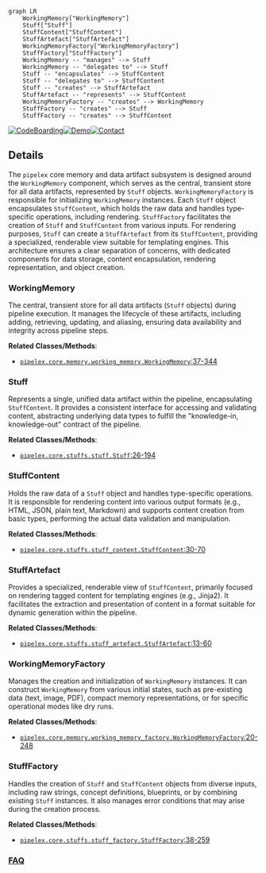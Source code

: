 ```mermaid
graph LR
    WorkingMemory["WorkingMemory"]
    Stuff["Stuff"]
    StuffContent["StuffContent"]
    StuffArtefact["StuffArtefact"]
    WorkingMemoryFactory["WorkingMemoryFactory"]
    StuffFactory["StuffFactory"]
    WorkingMemory -- "manages" --> Stuff
    WorkingMemory -- "delegates to" --> Stuff
    Stuff -- "encapsulates" --> StuffContent
    Stuff -- "delegates to" --> StuffContent
    Stuff -- "creates" --> StuffArtefact
    StuffArtefact -- "represents" --> StuffContent
    WorkingMemoryFactory -- "creates" --> WorkingMemory
    StuffFactory -- "creates" --> Stuff
    StuffFactory -- "creates" --> StuffContent
```

[![CodeBoarding](https://img.shields.io/badge/Generated%20by-CodeBoarding-9cf?style=flat-square)](https://github.com/CodeBoarding/CodeBoarding)[![Demo](https://img.shields.io/badge/Try%20our-Demo-blue?style=flat-square)](https://www.codeboarding.org/diagrams)[![Contact](https://img.shields.io/badge/Contact%20us%20-%20contact@codeboarding.org-lightgrey?style=flat-square)](mailto:contact@codeboarding.org)

## Details

The `pipelex` core memory and data artifact subsystem is designed around the `WorkingMemory` component, which serves as the central, transient store for all data artifacts, represented by `Stuff` objects. `WorkingMemoryFactory` is responsible for initializing `WorkingMemory` instances. Each `Stuff` object encapsulates `StuffContent`, which holds the raw data and handles type-specific operations, including rendering. `StuffFactory` facilitates the creation of `Stuff` and `StuffContent` from various inputs. For rendering purposes, `Stuff` can create a `StuffArtefact` from its `StuffContent`, providing a specialized, renderable view suitable for templating engines. This architecture ensures a clear separation of concerns, with dedicated components for data storage, content encapsulation, rendering representation, and object creation.

### WorkingMemory
The central, transient store for all data artifacts (`Stuff` objects) during pipeline execution. It manages the lifecycle of these artifacts, including adding, retrieving, updating, and aliasing, ensuring data availability and integrity across pipeline steps.


**Related Classes/Methods**:

- <a href="https://github.com/Pipelex/pipelex/blob/main/pipelex/core/memory/working_memory.py#L37-L344" target="_blank" rel="noopener noreferrer">`pipelex.core.memory.working_memory.WorkingMemory`:37-344</a>


### Stuff
Represents a single, unified data artifact within the pipeline, encapsulating `StuffContent`. It provides a consistent interface for accessing and validating content, abstracting underlying data types to fulfill the "knowledge-in, knowledge-out" contract of the pipeline.


**Related Classes/Methods**:

- <a href="https://github.com/Pipelex/pipelex/blob/main/pipelex/core/stuffs/stuff.py#L26-L194" target="_blank" rel="noopener noreferrer">`pipelex.core.stuffs.stuff.Stuff`:26-194</a>


### StuffContent
Holds the raw data of a `Stuff` object and handles type-specific operations. It is responsible for rendering content into various output formats (e.g., HTML, JSON, plain text, Markdown) and supports content creation from basic types, performing the actual data validation and manipulation.


**Related Classes/Methods**:

- <a href="https://github.com/Pipelex/pipelex/blob/main/pipelex/core/stuffs/stuff_content.py#L30-L70" target="_blank" rel="noopener noreferrer">`pipelex.core.stuffs.stuff_content.StuffContent`:30-70</a>


### StuffArtefact
Provides a specialized, renderable view of `StuffContent`, primarily focused on rendering tagged content for templating engines (e.g., Jinja2). It facilitates the extraction and presentation of content in a format suitable for dynamic generation within the pipeline.


**Related Classes/Methods**:

- <a href="https://github.com/Pipelex/pipelex/blob/main/pipelex/core/stuffs/stuff_artefact.py#L13-L60" target="_blank" rel="noopener noreferrer">`pipelex.core.stuffs.stuff_artefact.StuffArtefact`:13-60</a>


### WorkingMemoryFactory
Manages the creation and initialization of `WorkingMemory` instances. It can construct `WorkingMemory` from various initial states, such as pre-existing data (text, image, PDF), compact memory representations, or for specific operational modes like dry runs.


**Related Classes/Methods**:

- <a href="https://github.com/Pipelex/pipelex/blob/main/pipelex/core/memory/working_memory_factory.py#L20-L248" target="_blank" rel="noopener noreferrer">`pipelex.core.memory.working_memory_factory.WorkingMemoryFactory`:20-248</a>


### StuffFactory
Handles the creation of `Stuff` and `StuffContent` objects from diverse inputs, including raw strings, concept definitions, blueprints, or by combining existing `Stuff` instances. It also manages error conditions that may arise during the creation process.


**Related Classes/Methods**:

- <a href="https://github.com/Pipelex/pipelex/blob/main/pipelex/core/stuffs/stuff_factory.py#L38-L259" target="_blank" rel="noopener noreferrer">`pipelex.core.stuffs.stuff_factory.StuffFactory`:38-259</a>




### [FAQ](https://github.com/CodeBoarding/GeneratedOnBoardings/tree/main?tab=readme-ov-file#faq)
